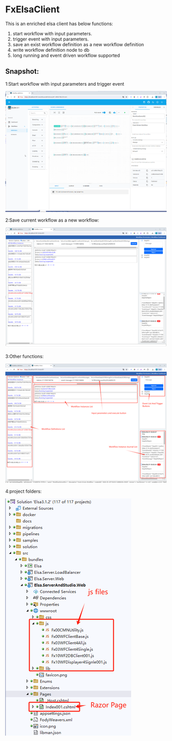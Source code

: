 # FxElsaClient
This is an enriched elsa client has below functions:

1. start workflow with input parameters.
2. trigger event with input parameters.
3. save an exist workflow definition as a new workflow definition
4. write workflow definition node to db
5. long running and event driven workflow supported



## Snapshot:

1:Start workflow with input parameters and trigger event

![](./README.assets/snapshot001.gif)

2:Save current workflow as a new workflow:

![](./README.assets/snapshot002.gif)

3:Other functions:

![](./README.assets/20240531030947.png)

4:project folders:

![](./README.assets/20240531032145.png)
